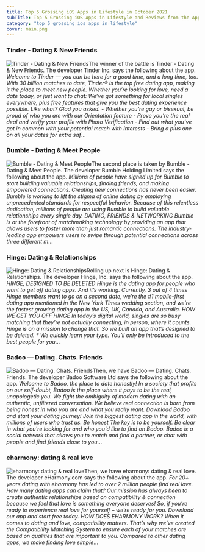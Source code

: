 ```yaml
---
title: Top 5 Grossing iOS Apps in Lifestyle in October 2021
subTitle: Top 5 Grossing iOS Apps in Lifestyle and Reviews from the AppStore in October 2021.
category: "top 5 grossing ios apps in lifestyle"
cover: main.png
---
```


### Tinder - Dating & New Friends

![Tinder - Dating & New Friends](https://is4-ssl.mzstatic.com/image/thumb/Purple125/v4/30/fd/1b/30fd1b8e-6998-6ccf-bf33-2802af4bbed3/AppIcon-0-0-1x_U007emarketing-0-0-0-7-0-0-sRGB-0-0-0-GLES2_U002c0-512MB-85-220-0-0.png/100x100bb.png)The winner of the battle is Tinder - Dating & New Friends. The developer Tinder Inc. says the following about the app. _Welcome to Tinder — you can be here for a good time, and a long time, too. With 30 billion matches to date, Tinder® is the top free dating app, making it the place to meet new people. Whether you’re looking for love, need a date today, or just want to chat: We’ve got something for local singles everywhere, plus free features that give you the best dating experience possible. Like what? Glad you asked.   - Whether you’re gay or bisexual, be proud of who you are with our Orientation feature - Prove you’re the real deal and verify your profile with Photo Verification  - Find out what you’ve got in common with your potential match with Interests - Bring a plus one on all your dates for extra saf_...

### Bumble - Dating & Meet People

![Bumble - Dating & Meet People](https://is5-ssl.mzstatic.com/image/thumb/Purple125/v4/d0/87/ea/d087eaf4-dd14-7d5e-0bed-0172ce07ec44/AppIcon-1x_U007emarketing-0-7-0-85-220.png/100x100bb.png)The second place is taken by Bumble - Dating & Meet People. The developer Bumble Holding Limited says the following about the app. _Millions of people have signed up for Bumble to start building valuable relationships, finding friends, and making empowered connections.  Creating new connections has never been easier. Bumble is working to lift the stigma of online dating by employing unprecedented standards for respectful behavior. Because of this relentless dedication, millions of people are using Bumble to build valuable relationships every single day.  DATING, FRIENDS & NETWORKING  Bumble is at the forefront of matchmaking technology by providing an app that allows users to foster more than just romantic connections. The industry-leading app empowers users to swipe through potential connections across three different m_...

### Hinge: Dating & Relationships

![Hinge: Dating & Relationships](https://is4-ssl.mzstatic.com/image/thumb/Purple125/v4/e2/f9/49/e2f949c3-5c0b-2faa-a806-e30fe1dad2ec/AppIcon-0-0-1x_U007emarketing-0-0-0-5-0-0-sRGB-0-0-0-GLES2_U002c0-512MB-85-220-0-0.png/100x100bb.png)Rolling up next is Hinge: Dating & Relationships. The developer Hinge, Inc. says the following about the app. _HINGE, DESIGNED TO BE DELETED Hinge is the dating app for people who want to get off dating apps. And it’s working. Currently, 3 out of 4 times Hinge members want to go on a second date, we’re the #1 mobile-first dating app mentioned in the New York Times wedding section, and we’re the fastest growing dating app in the US, UK, Canada, and Australia.  HOW WE GET YOU OFF HINGE In today’s digital world, singles are so busy matching that they’re not actually connecting, in person, where it counts. Hinge is on a mission to change that. So we built an app that’s designed to be deleted.  * We quickly learn your type. You’ll only be introduced to the best people for you_...

### Badoo — Dating. Chats. Friends

![Badoo — Dating. Chats. Friends](https://is4-ssl.mzstatic.com/image/thumb/Purple125/v4/30/df/4d/30df4de5-fed4-b657-2074-9d6ee7e3b6f4/AppIcon-0-0-1x_U007emarketing-0-0-0-7-0-0-sRGB-0-0-0-GLES2_U002c0-512MB-85-220-0-0.png/100x100bb.png)Then, we have Badoo — Dating. Chats. Friends. The developer Badoo Software Ltd says the following about the app. _Welcome to Badoo, the place to date honestly!   In a society that profits on our self-doubt, Badoo is the place where it pays to be the real, unapologetic you. We fight the ambiguity of modern dating with an authentic, unfiltered conversation. We believe real connection is born from being honest in who you are and what you really want.   Download Badoo and start your dating journey! Join the biggest dating app in the world, with millions of users who trust us.   Be honest  The key is to be yourself. Be clear in what you're looking for and who you'd like to find on Badoo. Badoo is a social network that allows you to match and find a partner, or chat with people and find friends close to you_...

### eharmony: dating & real love

![eharmony: dating & real love](https://is1-ssl.mzstatic.com/image/thumb/Purple115/v4/55/4d/62/554d620f-6fe3-524c-5204-6b08558bf15f/AppIcon-1x_U007emarketing-0-5-0-P3-85-220.png/100x100bb.png)Then, we have eharmony: dating & real love. The developer eHarmony.com says the following about the app. _For 20+ years dating with eharmony has led to over 2 million people find real love. How many dating apps can claim that? Our mission has always been to create authentic relationships based on compatibility & connection because we feel that love is something everyone deserves! So, if you’re ready to experience real love for yourself – we’re ready for you. Download our app and start free today.   HOW DOES EHARMONY WORK?  When it comes to dating and love, compatibility matters. That’s why we’ve created the Compatibility Matching System to ensure each of your matches are based on qualities that are important to you.  Compared to other dating apps, we make finding love simple_...

